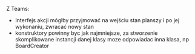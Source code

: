 Z Teams:
- Interfejs akcji mógłby przyjmować na wejściu stan planszy i po jej wykonaniu, zwracać nowy stan
- konstruktory powinny byc jak najmniejsze, za stworzenie skomplikowane instancji danej klasy moze odpowiadac inna klasa, np BoardCreator